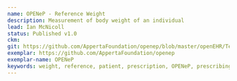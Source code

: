 ```yaml
---
name: OPENeP - Reference Weight
description: Measurement of body weight of an individual
lead: Ian McNicoll 
status: Published v1.0
ckm: 
git: https://github.com/AppertaFoundation/openep/blob/master/openEHR/Templates/OPENeP%20-%20Reference%20Weight.t.json
exemplar: https://github.com/AppertaFoundation/openep
exemplar-name: OPENeP
keywords: weight, reference, patient, prescription, OPENeP, prescribing, medication, meds
---
```

